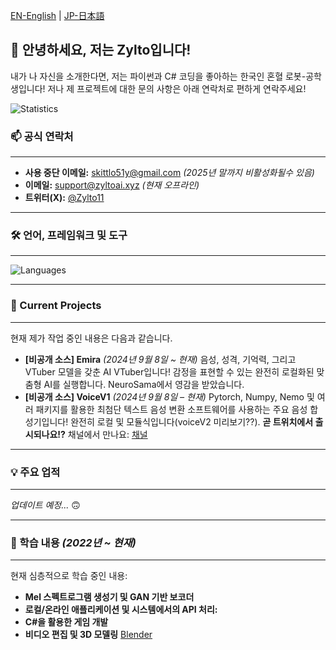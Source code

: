 [EN-English](https://github.com/Zylto11/Zylto11/blob/main/README.md) | 
[JP-日本語](https://github.com/Zylto11/Zylto11/blob/main/README-JP.md)


## 👋 안녕하세요, 저는 Zylto입니다!  

내가 나 자신을 소개한다면, 저는 파이썬과 C# 코딩을 좋아하는 한국인 혼혈 로봇-공학생입니다!
저나 제 프로젝트에 대한 문의 사항은 아래 연락처로 편하게 연락주세요!

![Statistics](https://github-readme-stats.vercel.app/api?username=Zylto11&theme=transparent&show_icons=true&hide_border=true&count_private=true&locale=kr)

### 📫 공식 연락처

___
- **사용 중단 이메일:** skittlo51y@gmail.com *(2025년 말까지 비활성화될수 있음)*
- **이메일:** support@zyltoai.xyz *(현재 오프라인)*
- **트위터(X):** [@Zylto11](https://twitter.com/Zylto11)
___

### 🛠️ 언어, 프레임워크 및 도구

___
![Languages](https://github-readme-stats.vercel.app/api/top-langs/?username=Zylto11&theme=transparent&show_icons=true&hide_border=true&layout=normal&count_private=true&locale=kr)
___

### 🚀 Current Projects 

___
현재 제가 작업 중인 내용은 다음과 같습니다.
- **[비공개 소스] Emira** *(2024년 9월 8일 ~ 현재)*
음성, 성격, 기억력, 그리고 VTuber 모델을 갖춘 AI VTuber입니다! 감정을 표현할 수 있는 완전히 로컬화된 맞춤형 AI를 실행합니다. NeuroSama에서 영감을 받았습니다.
- **[비공개 소스] VoiceV1** *(2024년 9월 8일 – 현재)*
Pytorch, Numpy, Nemo 및 여러 패키지를 활용한 최첨단 텍스트 음성 변환 소프트웨어를 사용하는 주요 음성 합성기입니다! 완전히 로컬 및 모듈식입니다(voiceV2 미리보기??).
**곧 트위치에서 출시되나요!?** 채널에서 만나요: [채널](twitch.tv/zylto11)
___

### 💡 주요 업적

___
*업데이트 예정...* 🙃
___

### 🌱 학습 내용 *(2022년 ~ 현재)*

___
현재 심층적으로 학습 중인 내용:
- **Mel 스펙트로그램 생성기 및 GAN 기반 보코더**
- **로컬/온라인 애플리케이션 및 시스템에서의 API 처리:**
- **C#을 활용한 게임 개발**
- **비디오 편집 및 3D 모델링** [Blender](https://www.blender.org)
